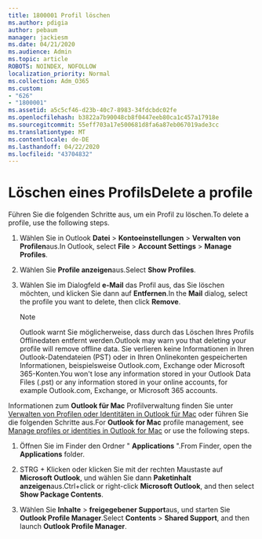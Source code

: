 ```yaml
---
title: 1800001 Profil löschen
ms.author: pdigia
author: pebaum
manager: jackiesm
ms.date: 04/21/2020
ms.audience: Admin
ms.topic: article
ROBOTS: NOINDEX, NOFOLLOW
localization_priority: Normal
ms.collection: Adm_O365
ms.custom:
- "626"
- "1800001"
ms.assetid: a5c5cf46-d23b-40c7-8983-34fdcbdc02fe
ms.openlocfilehash: b3822a7b90048cb8f0447eeb80ca1c457a17918e
ms.sourcegitcommit: 55eff703a17e500681d8fa6a87eb067019ade3cc
ms.translationtype: MT
ms.contentlocale: de-DE
ms.lasthandoff: 04/22/2020
ms.locfileid: "43704832"
---
```

# <a name="delete-a-profile"></a><span data-ttu-id="c59a3-102">Löschen eines Profils</span><span class="sxs-lookup"><span data-stu-id="c59a3-102">Delete a profile</span></span>

<span data-ttu-id="c59a3-103">Führen Sie die folgenden Schritte aus, um ein Profil zu löschen.</span><span class="sxs-lookup"><span data-stu-id="c59a3-103">To delete a profile, use the following steps.</span></span>
  
1. <span data-ttu-id="c59a3-104">Wählen Sie in Outlook **Datei** \> **Kontoeinstellungen** \> **Verwalten von Profilen**aus.</span><span class="sxs-lookup"><span data-stu-id="c59a3-104">In Outlook, select **File** \> **Account Settings** \> **Manage Profiles**.</span></span>

2. <span data-ttu-id="c59a3-105">Wählen Sie **Profile anzeigen**aus.</span><span class="sxs-lookup"><span data-stu-id="c59a3-105">Select **Show Profiles**.</span></span>

3. <span data-ttu-id="c59a3-106">Wählen Sie im Dialogfeld **e-Mail** das Profil aus, das Sie löschen möchten, und klicken Sie dann auf **Entfernen**.</span><span class="sxs-lookup"><span data-stu-id="c59a3-106">In the **Mail** dialog, select the profile you want to delete, then click **Remove**.</span></span>

    > [!NOTE]
    > <span data-ttu-id="c59a3-107">Outlook warnt Sie möglicherweise, dass durch das Löschen Ihres Profils Offlinedaten entfernt werden.</span><span class="sxs-lookup"><span data-stu-id="c59a3-107">Outlook may warn you that deleting your profile will remove offline data.</span></span> <span data-ttu-id="c59a3-108">Sie verlieren keine Informationen in Ihren Outlook-Datendateien (PST) oder in Ihren Onlinekonten gespeicherten Informationen, beispielsweise Outlook.com, Exchange oder Microsoft 365-Konten.</span><span class="sxs-lookup"><span data-stu-id="c59a3-108">You won't lose any information stored in your Outlook Data Files (.pst) or any information stored in your online accounts, for example Outlook.com, Exchange, or Microsoft 365 accounts.</span></span>
  
<span data-ttu-id="c59a3-109">Informationen zum **Outlook für Mac** Profilverwaltung finden Sie unter [Verwalten von Profilen oder Identitäten in Outlook für Mac](https://support.office.com/article/fed2a955-74df-4a24-bef6-78a426958c4c.aspx) oder führen Sie die folgenden Schritte aus.</span><span class="sxs-lookup"><span data-stu-id="c59a3-109">For **Outlook for Mac** profile management, see [Manage profiles or identities in Outlook for Mac](https://support.office.com/article/fed2a955-74df-4a24-bef6-78a426958c4c.aspx) or use the following steps.</span></span>
  
1. <span data-ttu-id="c59a3-110">Öffnen Sie im Finder den Ordner " **Applications** ".</span><span class="sxs-lookup"><span data-stu-id="c59a3-110">From Finder, open the **Applications** folder.</span></span>

2. <span data-ttu-id="c59a3-111">STRG + Klicken oder klicken Sie mit der rechten Maustaste auf **Microsoft Outlook**, und wählen Sie dann **Paketinhalt anzeigen**aus.</span><span class="sxs-lookup"><span data-stu-id="c59a3-111">Ctrl+click or right-click **Microsoft Outlook**, and then select **Show Package Contents**.</span></span>

3. <span data-ttu-id="c59a3-112">Wählen Sie **Inhalte** \> **freigegebener Support**aus, und starten Sie **Outlook Profile Manager**.</span><span class="sxs-lookup"><span data-stu-id="c59a3-112">Select **Contents** \> **Shared Support**, and then launch **Outlook Profile Manager**.</span></span>

